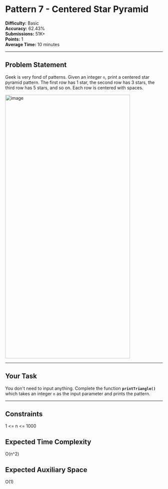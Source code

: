 # Pattern 7 - Centered Star Pyramid

**Difficulty:** Basic  
**Accuracy:** 62.43%  
**Submissions:** 51K+  
**Points:** 1  
**Average Time:** 10 minutes  

---

## Problem Statement
Geek is very fond of patterns. Given an integer `n`, print a centered star pyramid pattern. The first row has 1 star, the second row has 3 stars, the third row has 5 stars, and so on. Each row is centered with spaces.

<img width="399" height="841" alt="image" src="https://github.com/user-attachments/assets/68749d8c-8579-4afd-b2b3-2b13cb8f1b49" />

---

## Your Task
You don't need to input anything. Complete the function **`printTriangle()`** which takes an integer `n` as the input parameter and prints the pattern.

---

## Constraints
1 <= n <= 1000

## Expected Time Complexity
O(n^2)

## Expected Auxiliary Space
O(1)
